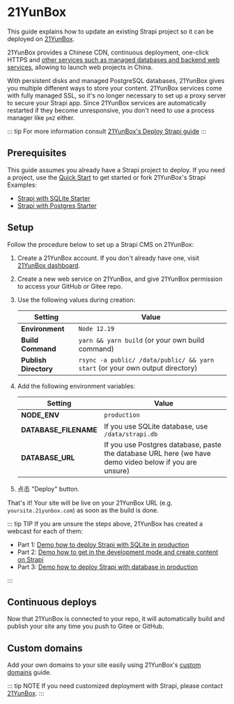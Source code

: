 # 21YunBox

This guide explains how to update an existing Strapi project so it can be deployed on [21YunBox](https://www.21yunbox.com).

21YunBox provides a Chinese CDN, continuous deployment, one-click HTTPS and [other services such as managed databases and backend web services](https://www.21yunbox.com/docs/#/), allowing to launch web projects in China.

With persistent disks and managed PostgreSQL databases, 21YunBox gives you multiple different ways to store your content. 21YunBox services come with fully managed SSL, so it's no longer necessary to set up a proxy server to secure your Strapi app. Since 21YunBox services are automatically restarted if they become unresponsive, you don't need to use a process manager like `pm2` either.

::: tip
For more information consult [21YunBox's Deploy Strapi guide](https://www.21yunbox.com/docs/#/deploy-strapi)
:::

## Prerequisites

This guide assumes you already have a Strapi project to deploy. If you need a project, use the [Quick Start](/developer-docs/latest/getting-started/quick-start.md) to get started or fork 21YunBox's Strapi Examples:

- [Strapi with SQLite Starter](https://gitee.com/eryiyunbox-examples/hello-strapi-sqlite)
- [Strapi with Postgres Starter](https://gitee.com/eryiyunbox-examples/hello-strapi-postgres)

## Setup

Follow the procedure below to set up a Strapi CMS on 21YunBox:

1. Create a 21YunBox account. If you don't already have one, visit [21YunBox dashboard](https://https://www.21yunbox.com/u/signup/).
2. Create a new web service on 21YunBox, and give 21YunBox permission to access your GitHub or Gitee repo.
3. Use the following values during creation:

   | Setting               | Value                                                                         |
   | --------------------- | ----------------------------------------------------------------------------- |
   | **Environment**       | `Node 12.19`                                                                  |
   | **Build Command**     | `yarn && yarn build` (or your own build command)                              |
   | **Publish Directory** | `rsync -a public/ /data/public/ && yarn start` (or your own output directory) |

4. Add the following environment variables:

   | Setting               | Value                                                                                                  |
   | --------------------- | ------------------------------------------------------------------------------------------------------ |
   | **NODE_ENV**          | `production`                                                                                           |
   | **DATABASE_FILENAME** | If you use SQLite database, use `/data/strapi.db`                                                      |
   | **DATABASE_URL**      | If you use Postgres database, paste the database URL here (we have demo video below if you are unsure) |

5. 点击 "Deploy" button.

That's it! Your site will be live on your 21YunBox URL (e.g. `yoursite.21yunbox.com`) as soon as the build is done.

::: tip TIP
If you are unsure the steps above, 21YunBox has created a webcast for each of them:

- Part 1: [Demo how to deploy Strapi with SQLite in production](https://www.bilibili.com/video/BV1fK4y1j7U8?zw)
- Part 2: [Demo how to get in the development mode and create content on Strapi](https://www.bilibili.com/video/BV1Ta4y1W7bD?zw)
- Part 3: [Demo how to deploy Strapi with database in production](https://www.bilibili.com/video/BV1Nf4y1k7ZP/)

:::

## Continuous deploys

Now that 21YunBox is connected to your repo, it will automatically build and publish your site any time you push to Gitee or GitHub.

## Custom domains

Add your own domains to your site easily using 21YunBox's [custom domains](https://www.21yunbox.com/docs/#/custom-domains) guide.

::: tip NOTE
If you need customized deployment with Strapi, please contact [21YunBox](https://www.21yunbox.com/docs/#/contact).
:::
